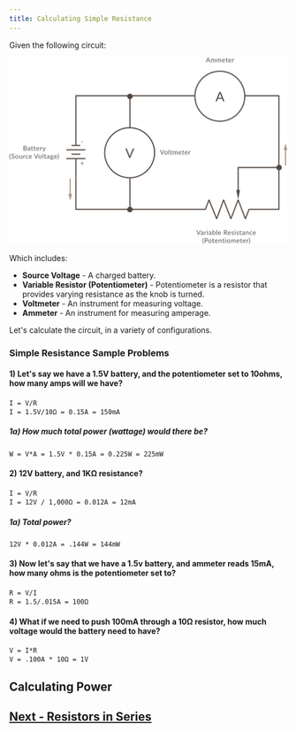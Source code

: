 ```yaml
---
title: Calculating Simple Resistance
---
```


Given the following circuit:

![](../Resistance_Calc_Circuit.svg)

Which includes:

 * **Source Voltage** -  A charged battery.
 * **Variable Resistor (Potentiometer)** - Potentiometer is a resistor that provides varying resistance as the knob is turned.
 * **Voltmeter** - An instrument for measuring voltage.
 * **Ammeter** - An instrument for measuring amperage.

Let's calculate the circuit, in a variety of configurations.

### Simple Resistance Sample Problems

#### 1) Let's say we have a 1.5V battery, and the potentiometer set to 10ohms, how many amps will we have?

```
I = V/R
I = 1.5V/10Ω = 0.15A = 150mA
```

##### 1a) How much total power (wattage) would there be?

```
W = V*A = 1.5V * 0.15A = 0.225W = 225mW
```

#### 2) 12V battery, and 1KΩ resistance?

```
I = V/R
I = 12V / 1,000Ω = 0.012A = 12mA
```

##### 1a) Total power?

```
12V * 0.012A = .144W = 144mW
```


#### 3) Now let's say that we have a 1.5v battery, and ammeter reads 15mA, how many ohms is the potentiometer set to?

```
R = V/I
R = 1.5/.015A = 100Ω
```

#### 4) What if we need to push 100mA through a 10Ω resistor, how much voltage would the battery need to have?

```
V = I*R
V = .100A * 10Ω = 1V
```

## Calculating Power



## [Next - Resistors in Series](../Resistors_in_Series)

<br/>